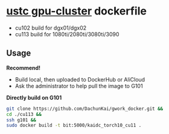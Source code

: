 # [ustc gpu-cluster](https://git.ustc.edu.cn/ypb/gpu-cluster) dockerfile
- cu102 build for dgx01/dgx02
- cu113 build for 1080ti/2080ti/3080ti/3090
## Usage
**Recommend!**
- Build local, then uploaded to DockerHub or AliCloud
- Ask the administrator to help pull the image to G101

**Directly build on G101**
```bash
git clone https://github.com/DachunKai/gwork_docker.git &&
cd ./cu113 &&
ssh g101 &&
sudo docker build -t bit:5000/kaidc_torch10_cu11 .
```
